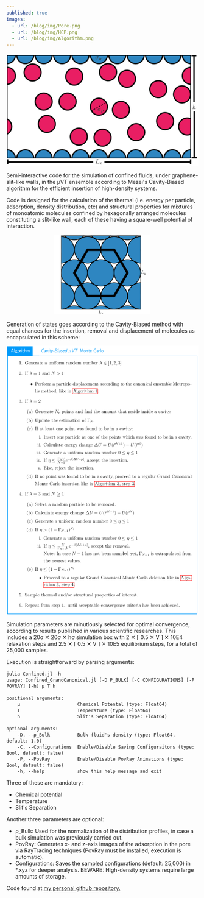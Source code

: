 ```yaml
---
published: true
images:
  - url: /blog/img/Pore.png
  - url: /blog/img/HCP.png
  - url: /blog/img/Algorithm.png
---
```

<style TYPE="text/css">
code.has-jax {font: inherit; font-size: 100%; background: inherit; border: inherit;}
</style>
<script type="text/x-mathjax-config">
MathJax.Hub.Config({
    tex2jax: {
        inlineMath: [['$','$'], ['\\(','\\)']],
        skipTags: ['script', 'noscript', 'style', 'textarea', 'pre'] // removed 'code' entry
    }
});
MathJax.Hub.Queue(function() {
    var all = MathJax.Hub.getAllJax(), i;
    for(i = 0; i < all.length; i += 1) {
        all[i].SourceElement().parentNode.className += ' has-jax';
    }
});
</script>
<script type="text/javascript" src="https://cdnjs.cloudflare.com/ajax/libs/mathjax/2.7.4/MathJax.js?config=TeX-AMS_HTML-full"></script>

![Fluid Confined by Slit-Like Walls](img/Pore.png)

Semi-interactive code for the simulation of confined fluids, under graphene-slit-like walls, in the μVT ensemble according to Mezei's Cavity-Biased algorithm for the efficient insertion of high-density systems.

Code is designed for the calculation of the thermal (i.e. energy per particle, adsorption, density distribution, etc) and structural properties for mixtures of monoatomic molecules confined by hexagonally arranged molecules constituting a slit-like wall, each of these having a square-well potential of interaction.
<center>
    <img src="img/HCP.png" width="50%">
</center>

Generation of states goes according to the Cavity-Biased method with equal chances for the insertion, removal and displacement of molecules as encapsulated in this scheme:

![Algorithm](img/Algorithm.png)

Simulation parameters are minutiously selected for optimal convergence, according to results published in various scientific researches. This includes a 20σ ✕ 20σ ✕ hσ simulation box with 2 ✕ ⌈ 0.5 ✕ V ⌉ ✕ 10E4 relaxation steps and 2.5 ✕ ⌈ 0.5 ✕ V ⌉ ✕ 10E5 equilibrium steps, for a total of 25,000 samples.

Execution is straightforward by parsing arguments:

    julia Confined.jl -h
    usage: Confined_GrandCanonical.jl [-D Ρ_BULK] [-C CONFIGURATIONS] [-P POVRAY] [-h] μ T h

    positional arguments:
        μ                     Chemical Potental (type: Float64)
        T                     Temperature (type: Float64)
        h                     Slit's Separation (type: Float64)

    optional arguments:
        -D, --ρ_Bulk          Bulk fluid's density (type: Float64, default: 1.0)
        -C, --Configurations  Enable/Disable Saving Configuraitons (type: Bool, default: false)
        -P, --PovRay          Enable/Disable PovRay Animations (type: Bool, default: false)
        -h, --help            show this help message and exit

Three of these are mandatory: 

* Chemical potential
* Temperature
* Slit's Separation

Another three parameters are optional:

* ρ_Bulk: Used for the normalization of the distribution profiles, in case a bulk simulation was previously carried out.
* PovRay: Generates x- and z-axis images of the adsorption in the pore via RayTracing techniques (PovRay must be installed, execution is automatic).
* Configurations: Saves the sampled configurations (default: 25,000) in *.xyz for deeper analysis. BEWARE: High-density systems require large amounts of storage.

Code found at [my personal github repository.](https://github.com/omaraalvarez/ConfinedGrandCanonical)